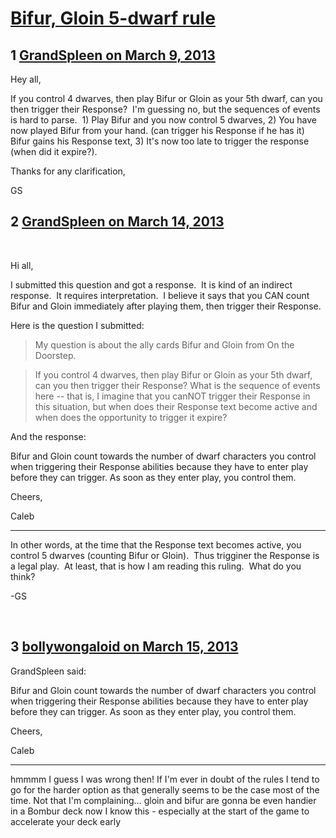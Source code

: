 # [Bifur, Gloin 5-dwarf rule](https://community.fantasyflightgames.com/topic/80495-bifur-gloin-5-dwarf-rule/)

## 1 [GrandSpleen on March 9, 2013](https://community.fantasyflightgames.com/topic/80495-bifur-gloin-5-dwarf-rule/?do=findComment&comment=771848)

Hey all,

If you control 4 dwarves, then play Bifur or Gloin as your 5th dwarf, can you then trigger their Response?  I'm guessing no, but the sequences of events is hard to parse.  1) Play Bifur and you now control 5 dwarves, 2) You have now played Bifur from your hand. (can trigger his Response if he has it) Bifur gains his Response text, 3) It's now too late to trigger the response (when did it expire?).

Thanks for any clarification,

GS

## 2 [GrandSpleen on March 14, 2013](https://community.fantasyflightgames.com/topic/80495-bifur-gloin-5-dwarf-rule/?do=findComment&comment=773909)

 

Hi all,

I submitted this question and got a response.  It is kind of an indirect response.  It requires interpretation.  I believe it says that you CAN count Bifur and Gloin immediately after playing them, then trigger their Response.

Here is the question I submitted:

> My question is about the ally cards Bifur and Gloin from On the Doorstep.

> If you control 4 dwarves, then play Bifur or Gloin as your 5th dwarf, can you then trigger their Response? What is the sequence of events here -- that is, I imagine that you canNOT trigger their Response in this situation, but when does their Response text become active and when does the opportunity to trigger it expire?

And the response:

Bifur and Gloin count towards the number of dwarf characters you control when triggering their Response abilities because they have to enter play before they can trigger. As soon as they enter play, you control them.

Cheers,

Caleb

------

In other words, at the time that the Response text becomes active, you control 5 dwarves (counting Bifur or Gloin).  Thus trigginer the Response is a legal play.  At least, that is how I am reading this ruling.  What do you think?

-GS

 

## 3 [bollywongaloid on March 15, 2013](https://community.fantasyflightgames.com/topic/80495-bifur-gloin-5-dwarf-rule/?do=findComment&comment=774022)

GrandSpleen said:

Bifur and Gloin count towards the number of dwarf characters you control when triggering their Response abilities because they have to enter play before they can trigger. As soon as they enter play, you control them.

Cheers,

Caleb

------



hmmmm I guess I was wrong then! If I'm ever in doubt of the rules I tend to go for the harder option as that generally seems to be the case most of the time. Not that I'm complaining… gloin and bifur are gonna be even handier in a Bombur deck now I know this - especially at the start of the game to accelerate your deck early

